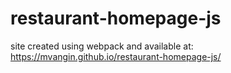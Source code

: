 # restaurant-homepage-js

site created using webpack and available at: https://mvangin.github.io/restaurant-homepage-js/
